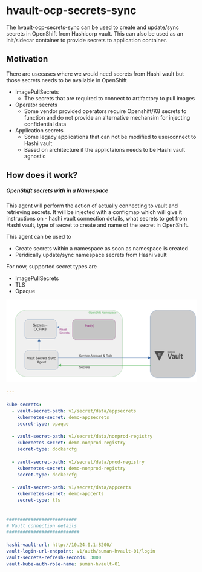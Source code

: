 # hvault-ocp-secrets-sync

The hvault-ocp-secrets-sync can be used to create and update/sync secrets in OpenShift from Hashicorp vault. This can also be used as an init/sidecar container to provide secrets to application container.


## Motivation 

There are usecases where we would need secrets from Hashi vault but those secrets needs to be available in OpenShift<br>

* ImagePullSecrets <br>
     *  The secrets that are required to connect to artifactory to pull images <br>
* Operator secrets <br>
     *   Some vendor provided operators require Openshift/K8 secrets to function and do not provide an alternative mechansim for injecting 
            confidential data <br>
* Application secrets <br>
     *   Some legacy applications that can not be modified to use/connect to Hashi vault <br>
     *   Based on architecture if the applictaions needs to be Hashi vault agnostic
        

## How does it work?
##### OpenShift secrets with in a Namespace

This agent will perform the action of actually connecting to vault and retrieving secrets. It will be injected with a configmap which will give it instructions on - 
hashi vault connection details, what secrets to get from Hashi vault, type of secret to create and name of the secret in OpenShift.

This agent can be used to<br>
* Create secrets within a namespace as soon as namespace is created
* Peridically update/sync namespace secrets from Hashi vault 

For now, supported secret types are
* ImagePullSecrets
* TLS
* Opaque 


![Alt text](Images/create-namespace-secrets.png?raw=true "Title")


```yaml
---

kube-secrets:
  - vault-secret-path: v1/secret/data/appsecrets
    kubernetes-secret: demo-appsecrets
    secret-type: opaque

  - vault-secret-path: v1/secret/data/nonprod-registry
    kubernetes-secret: demo-nonprod-registry
    secret-type: dockercfg

  - vault-secret-path: v1/secret/data/prod-registry
    kubernetes-secret: demo-nonprod-registry
    secret-type: dockercfg    

  - vault-secret-path: v1/secret/data/appcerts
    kubernetes-secret: demo-appcerts
    secret-type: tls


##########################
# Vault connection details
###########################

hashi-vault-url: http://10.24.0.1:8200/
vault-login-url-endpoint: v1/auth/suman-hvault-01/login
vault-secrets-refresh-seconds: 3000
vault-kube-auth-role-name: suman-hvault-01
```

